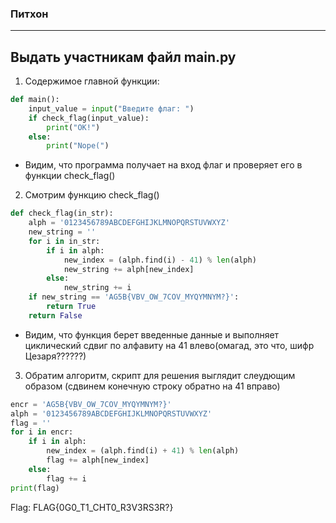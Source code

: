 ### Питхон

---
Выдать участникам файл main.py
---
1. Содержимое главной функции:
```python
def main():
    input_value = input("Введите флаг: ")
    if check_flag(input_value):
        print("OK!")
    else:
        print("Nope(")

```
- Видим, что программа получает на вход флаг и проверяет его в функции check_flag()
2. Смотрим функцию  check_flag()
```python
def check_flag(in_str):
    alph = '0123456789ABCDEFGHIJKLMNOPQRSTUVWXYZ'
    new_string = ''
    for i in in_str:
        if i in alph:
            new_index = (alph.find(i) - 41) % len(alph)
            new_string += alph[new_index]
        else:
            new_string += i
    if new_string == 'AG5B{VBV_OW_7COV_MYQYMNYM?}':
        return True
    return False
```
- Видим, что функция берет введенные данные и выполняет циклический сдвиг по алфавиту на 41 влево(омагад, это что, шифр Цезаря??????)
3. Обратим алгоритм, скрипт для решения выглядит слеудющим образом (сдвинем конечную строку обратно на 41 вправо)
```python
encr = 'AG5B{VBV_OW_7COV_MYQYMNYM?}'
alph = '0123456789ABCDEFGHIJKLMNOPQRSTUVWXYZ'
flag = ''
for i in encr:
    if i in alph:
        new_index = (alph.find(i) + 41) % len(alph)
        flag += alph[new_index]
    else:
        flag += i
print(flag)
```

Flag: FLAG{0G0_T1_CHT0_R3V3RS3R?}